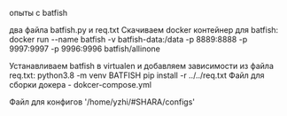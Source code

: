 опыты с batfish

два файла batfish.py и req.txt
Скачиваем docker контейнер для batfish:
    docker run --name batfish -v batfish-data:/data -p 8889:8888 -p 9997:9997 -p 9996:9996 batfish/allinone

Устанавливаем batfish в virtualen и добавляем зависимости из файла req.txt:
    python3.8 -m venv BATFISH
    pip install -r ../../req.txt
Файл для сборки докера - dokcer-compose.yml

Файл для конфигов '/home/yzhi/#SHARA/configs'
